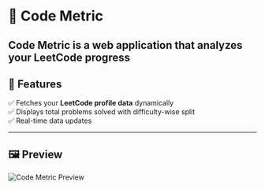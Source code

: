 # 🧮 Code Metric

Code Metric is a web application that analyzes your **LeetCode progress** 
---

## 🌟 Features

✅ Fetches your **LeetCode profile data** dynamically  
✅ Displays total problems solved with difficulty-wise split    
✅ Real-time data updates  

---

## 🖼️ Preview

![Code Metric Preview](https://github.com/yourusername/yourrepo/raw/main/assets/codemetric-preview.png)


  



